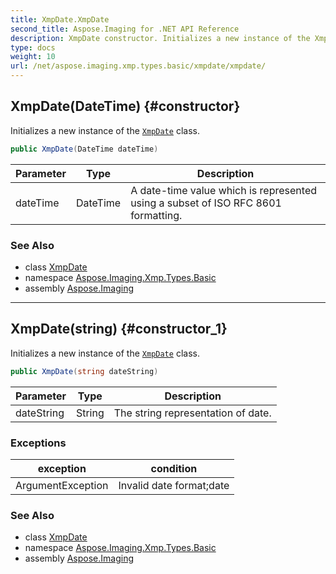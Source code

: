 ```yaml
---
title: XmpDate.XmpDate
second_title: Aspose.Imaging for .NET API Reference
description: XmpDate constructor. Initializes a new instance of the XmpDate class
type: docs
weight: 10
url: /net/aspose.imaging.xmp.types.basic/xmpdate/xmpdate/
---
```

## XmpDate(DateTime) {#constructor}

Initializes a new instance of the [`XmpDate`](../) class.

```csharp
public XmpDate(DateTime dateTime)
```

| Parameter | Type | Description |
| --- | --- | --- |
| dateTime | DateTime | A date-time value which is represented using a subset of ISO RFC 8601 formatting. |

### See Also

* class [XmpDate](../)
* namespace [Aspose.Imaging.Xmp.Types.Basic](../../xmpdate/)
* assembly [Aspose.Imaging](../../../)

---

## XmpDate(string) {#constructor_1}

Initializes a new instance of the [`XmpDate`](../) class.

```csharp
public XmpDate(string dateString)
```

| Parameter | Type | Description |
| --- | --- | --- |
| dateString | String | The string representation of date. |

### Exceptions

| exception | condition |
| --- | --- |
| ArgumentException | Invalid date format;date |

### See Also

* class [XmpDate](../)
* namespace [Aspose.Imaging.Xmp.Types.Basic](../../xmpdate/)
* assembly [Aspose.Imaging](../../../)


